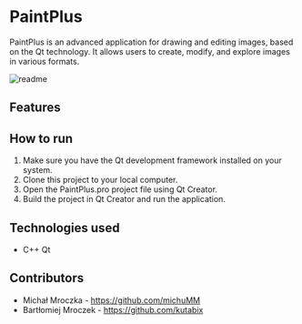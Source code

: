 # PaintPlus

PaintPlus is an advanced application for drawing and editing images, based on the Qt technology. It allows users to create, modify, and explore images in various formats.

![readme](https://github.com/michuMM/PaintPlus/assets/63909687/a1256b88-3f42-48ce-95ce-39d3f9265654)

## Features



## How to run

1. Make sure you have the Qt development framework installed on your system.
2. Clone this project to your local computer.
3. Open the PaintPlus.pro project file using Qt Creator.
4. Build the project in Qt Creator and run the application.

## Technologies used

- C++ Qt

## Contributors

- Michał Mroczka - https://github.com/michuMM
- Bartłomiej Mroczek - https://github.com/kutabix
